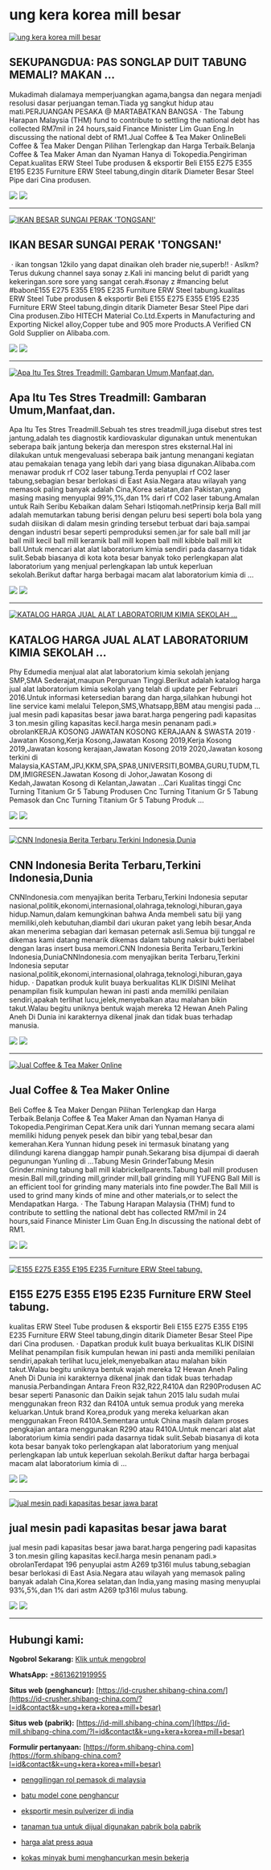 # ung kera korea mill besar

<a href="https://swt.shibang-china.com/?l=id&img&k=ung+kera+korea+mill+besar" target="_blank">![ung kera korea mill besar](http://static.shibang-china.com/all-800x300/19.jpg)</a>

## SEKUPANGDUA: PAS SONGLAP DUIT TABUNG MEMALI? MAKAN …
Mukadimah dialamaya memperjuangkan agama,bangsa dan negara menjadi resolusi dasar perjuangan teman.Tiada yg sangkut hidup atau mati.PERJUANGAN PESAKA @ MARTABATKAN BANGSA&nbsp;&#0183;&#32;The Tabung Harapan Malaysia (THM) fund to contribute to settling the national debt has collected RM7mil in 24 hours,said Finance Minister Lim Guan Eng.In discussing the national debt of RM1.Jual Coffee &amp; Tea Maker OnlineBeli Coffee &amp; Tea Maker Dengan Pilihan Terlengkap dan Harga Terbaik.Belanja Coffee &amp; Tea Maker Aman dan Nyaman Hanya di Tokopedia.Pengiriman Cepat.kualitas ERW Steel Tube produsen &amp; eksportir Beli E155 E275 E355 E195 E235 Furniture ERW Steel tabung,dingin ditarik Diameter Besar Steel Pipe dari Cina produsen.


<a href="https://whatsapp.shibangsoft.com/WhatsApp.php" target="_blank" title="WhatsApp">![](http://static.shibang-china.com/icon/whatsapp.png)</a> <a href="https://swt.shibang-china.com/?l=id&icon&k=ung+kera+korea+mill+besar" target="_blank">![](http://static.shibang-china.com/icon/chat-id.png)</a>

---

<a href="https://swt.shibang-china.com/?l=id&img&k=ung+kera+korea+mill+besar" target="_blank">![IKAN BESAR SUNGAI PERAK 'TONGSAN!'](http://static.shibang-china.com/all-800x300/728.jpg)</a>

## IKAN BESAR SUNGAI PERAK 'TONGSAN!'
&nbsp;&#0183;&#32;ikan tongsan 12kilo yang dapat dinaikan oleh brader nie,superb!!&nbsp;&#0183;&#32;Aslkm? Terus dukung channel saya sonay z.Kali ini mancing belut di paridt yang kekeringan.sore sore yang sangat cerah.#sonay z #mancing belut #babonE155 E275 E355 E195 E235 Furniture ERW Steel tabung.kualitas ERW Steel Tube produsen &amp; eksportir Beli E155 E275 E355 E195 E235 Furniture ERW Steel tabung,dingin ditarik Diameter Besar Steel Pipe dari Cina produsen.Zibo HITECH Material Co.Ltd.Experts in Manufacturing and Exporting Nickel alloy,Copper tube and 905 more Products.A Verified CN Gold Supplier on Alibaba.com.


<a href="https://whatsapp.shibangsoft.com/WhatsApp.php" target="_blank" title="WhatsApp">![](http://static.shibang-china.com/icon/whatsapp.png)</a> <a href="https://swt.shibang-china.com/?l=id&icon&k=ung+kera+korea+mill+besar" target="_blank">![](http://static.shibang-china.com/icon/chat-id.png)</a>

---

<a href="https://swt.shibang-china.com/?l=id&img&k=ung+kera+korea+mill+besar" target="_blank">![Apa Itu Tes Stres Treadmill: Gambaran Umum,Manfaat,dan.](http://static.shibang-china.com/all-800x300/1076.jpg)</a>

## Apa Itu Tes Stres Treadmill: Gambaran Umum,Manfaat,dan.
Apa Itu Tes Stres Treadmill.Sebuah tes stres treadmill,juga disebut stres test jantung,adalah tes diagnostik kardiovaskular digunakan untuk menentukan seberapa baik jantung bekerja dan merespon stres eksternal.Hal ini dilakukan untuk mengevaluasi seberapa baik jantung menangani kegiatan atau pemakaian tenaga yang lebih dari yang biasa digunakan.Alibaba.com menawar produk rf CO2 laser tabung.Terda penyuplai rf CO2 laser tabung,sebagian besar berlokasi di East Asia.Negara atau wilayah yang memasok paling banyak adalah Cina,Korea selatan,dan Pakistan,yang masing masing menyuplai 99%,1%,dan 1% dari rf CO2 laser tabung.Amalan untuk Raih Seribu Kebaikan dalam Sehari Istiqomah.netPrinsip kerja Ball mill adalah memutarkan tabung berisi dengan peluru besi seperti bola bola yang sudah diisikan di dalam mesin grinding tersebut terbuat dari baja.sampai dengan industri besar seperti pemproduksi semen.jar for sale ball mill jar ball mill kecil ball mill keramik ball mill kopen ball mill kibble ball mill kit ball.Untuk mencari alat alat laboratorium kimia sendiri pada dasarnya tidak sulit.Sebab biasanya di kota kota besar banyak toko perlengkapan alat laboratorium yang menjual perlengkapan lab untuk keperluan sekolah.Berikut daftar harga berbagai macam alat laboratorium kimia di …


<a href="https://whatsapp.shibangsoft.com/WhatsApp.php" target="_blank" title="WhatsApp">![](http://static.shibang-china.com/icon/whatsapp.png)</a> <a href="https://swt.shibang-china.com/?l=id&icon&k=ung+kera+korea+mill+besar" target="_blank">![](http://static.shibang-china.com/icon/chat-id.png)</a>

---

<a href="https://swt.shibang-china.com/?l=id&img&k=ung+kera+korea+mill+besar" target="_blank">![KATALOG HARGA JUAL ALAT LABORATORIUM KIMIA SEKOLAH …](http://static.shibang-china.com/all-800x300/910.jpg)</a>

## KATALOG HARGA JUAL ALAT LABORATORIUM KIMIA SEKOLAH …
Phy Edumedia menjual alat alat laboratorium kimia sekolah jenjang SMP,SMA Sederajat,maupun Perguruan Tinggi.Berikut adalah katalog harga jual alat laboratorium kimia sekolah yang telah di update per Februari 2016.Untuk informasi ketersedian barang dan harga,silahkan hubungi hot line service kami melalui Telepon,SMS,Whatsapp,BBM atau mengisi pada …jual mesin padi kapasitas besar jawa barat.harga pengering padi kapasitas 3 ton.mesin giling kapasitas kecil.harga mesin penanam padi.&#187; obrolanKERJA KOSONG JAWATAN KOSONG KERAJAAN &amp; SWASTA 2019&nbsp;&#0183;&#32;Jawatan Kosong,Kerja Kosong,Jawatan Kosong 2019,Kerja Kosong 2019,Jawatan kosong kerajaan,Jawatan Kosong 2019 2020,Jawatan kosong terkini di Malaysia,KASTAM,JPJ,KKM,SPA,SPA8,UNIVERSITI,BOMBA,GURU,TUDM,TLDM,IMIGRESEN.Jawatan Kosong di Johor,Jawatan Kosong di Kedah,Jawatan Kosong di Kelantan,Jawatan …Cari Kualitas tinggi Cnc Turning Titanium Gr 5 Tabung Produsen Cnc Turning Titanium Gr 5 Tabung Pemasok dan Cnc Turning Titanium Gr 5 Tabung Produk …


<a href="https://whatsapp.shibangsoft.com/WhatsApp.php" target="_blank" title="WhatsApp">![](http://static.shibang-china.com/icon/whatsapp.png)</a> <a href="https://swt.shibang-china.com/?l=id&icon&k=ung+kera+korea+mill+besar" target="_blank">![](http://static.shibang-china.com/icon/chat-id.png)</a>

---

<a href="https://swt.shibang-china.com/?l=id&img&k=ung+kera+korea+mill+besar" target="_blank">![CNN Indonesia Berita Terbaru,Terkini Indonesia,Dunia](http://static.shibang-china.com/all-800x300/96.jpg)</a>

## CNN Indonesia Berita Terbaru,Terkini Indonesia,Dunia
CNNIndonesia.com menyajikan berita Terbaru,Terkini Indonesia seputar nasional,politik,ekonomi,internasional,olahraga,teknologi,hiburan,gaya hidup.Namun,dalam kemungkinan bahwa Anda membeli satu biji yang memiliki,oleh kebutuhan,diambil dari ukuran paket yang lebih besar,Anda akan menerima sebagian dari kemasan peternak asli.Semua biji tunggal re dikemas kami datang menarik dikemas dalam tabung naksir bukti berlabel dengan laras insert busa memori.CNN Indonesia Berita Terbaru,Terkini Indonesia,DuniaCNNIndonesia.com menyajikan berita Terbaru,Terkini Indonesia seputar nasional,politik,ekonomi,internasional,olahraga,teknologi,hiburan,gaya hidup.&nbsp;&#0183;&#32;Dapatkan produk kulit buaya berkualitas KLIK DISINI Melihat penampilan fisik kumpulan hewan ini pasti anda memiliki penilaian sendiri,apakah terlihat lucu,jelek,menyebalkan atau malahan bikin takut.Walau begitu uniknya bentuk wajah mereka 12 Hewan Aneh Paling Aneh Di Dunia ini karakternya dikenal jinak dan tidak buas terhadap manusia.


<a href="https://whatsapp.shibangsoft.com/WhatsApp.php" target="_blank" title="WhatsApp">![](http://static.shibang-china.com/icon/whatsapp.png)</a> <a href="https://swt.shibang-china.com/?l=id&icon&k=ung+kera+korea+mill+besar" target="_blank">![](http://static.shibang-china.com/icon/chat-id.png)</a>

---

<a href="https://swt.shibang-china.com/?l=id&img&k=ung+kera+korea+mill+besar" target="_blank">![Jual Coffee &amp; Tea Maker Online](http://static.shibang-china.com/all-800x300/1307.jpg)</a>

## Jual Coffee &amp; Tea Maker Online
Beli Coffee &amp; Tea Maker Dengan Pilihan Terlengkap dan Harga Terbaik.Belanja Coffee &amp; Tea Maker Aman dan Nyaman Hanya di Tokopedia.Pengiriman Cepat.Kera unik dari Yunnan memang secara alami memiliki hidung penyek pesek dan bibir yang tebal,besar dan kemerahan.Kera Yunnan hidung pesek ini termasuk binatang yang dilindungi karena dianggap hampir punah.Sekarang bisa dijumpai di daerah pegunungan Yunling di …Tabung Mesin GrinderTabung Mesin Grinder.mining tabung ball mill klabrickellparents.Tabung ball mill produsen mesin.Ball mill,grinding mill,grinder mill,ball grinding mill YUFENG Ball Mill is an efficient tool for grinding many materials into fine powder.The Ball Mill is used to grind many kinds of mine and other materials,or to select the Mendapatkan Harga.&nbsp;&#0183;&#32;The Tabung Harapan Malaysia (THM) fund to contribute to settling the national debt has collected RM7mil in 24 hours,said Finance Minister Lim Guan Eng.In discussing the national debt of RM1.


<a href="https://whatsapp.shibangsoft.com/WhatsApp.php" target="_blank" title="WhatsApp">![](http://static.shibang-china.com/icon/whatsapp.png)</a> <a href="https://swt.shibang-china.com/?l=id&icon&k=ung+kera+korea+mill+besar" target="_blank">![](http://static.shibang-china.com/icon/chat-id.png)</a>

---

<a href="https://swt.shibang-china.com/?l=id&img&k=ung+kera+korea+mill+besar" target="_blank">![E155 E275 E355 E195 E235 Furniture ERW Steel tabung.](http://static.shibang-china.com/all-800x300/868.jpg)</a>

## E155 E275 E355 E195 E235 Furniture ERW Steel tabung.
kualitas ERW Steel Tube produsen &amp; eksportir Beli E155 E275 E355 E195 E235 Furniture ERW Steel tabung,dingin ditarik Diameter Besar Steel Pipe dari Cina produsen.&nbsp;&#0183;&#32;Dapatkan produk kulit buaya berkualitas KLIK DISINI Melihat penampilan fisik kumpulan hewan ini pasti anda memiliki penilaian sendiri,apakah terlihat lucu,jelek,menyebalkan atau malahan bikin takut.Walau begitu uniknya bentuk wajah mereka 12 Hewan Aneh Paling Aneh Di Dunia ini karakternya dikenal jinak dan tidak buas terhadap manusia.Perbandingan Antara Freon R32,R22,R410A dan R290Produsen AC besar seperti Panasonic dan Daikin sejak tahun 2015 lalu sudah mulai menggunakan freon R32 dan R410A untuk semua produk yang mereka keluarkan.Untuk brand Korea,produk yang mereka keluarkan akan menggunakan Freon R410A.Sementara untuk China masih dalam proses pengkajian antara menggunakan R290 atau R410A.Untuk mencari alat alat laboratorium kimia sendiri pada dasarnya tidak sulit.Sebab biasanya di kota kota besar banyak toko perlengkapan alat laboratorium yang menjual perlengkapan lab untuk keperluan sekolah.Berikut daftar harga berbagai macam alat laboratorium kimia di …


<a href="https://whatsapp.shibangsoft.com/WhatsApp.php" target="_blank" title="WhatsApp">![](http://static.shibang-china.com/icon/whatsapp.png)</a> <a href="https://swt.shibang-china.com/?l=id&icon&k=ung+kera+korea+mill+besar" target="_blank">![](http://static.shibang-china.com/icon/chat-id.png)</a>

---

<a href="https://swt.shibang-china.com/?l=id&img&k=ung+kera+korea+mill+besar" target="_blank">![jual mesin padi kapasitas besar jawa barat](http://static.shibang-china.com/all-800x300/1433.jpg)</a>

## jual mesin padi kapasitas besar jawa barat
jual mesin padi kapasitas besar jawa barat.harga pengering padi kapasitas 3 ton.mesin giling kapasitas kecil.harga mesin penanam padi.&#187; obrolanTerdapat 196 penyuplai astm A269 tp316l mulus tabung,sebagian besar berlokasi di East Asia.Negara atau wilayah yang memasok paling banyak adalah Cina,Korea selatan,dan India,yang masing masing menyuplai 93%,5%,dan 1% dari astm A269 tp316l mulus tabung.

<a href="https://whatsapp.shibangsoft.com/WhatsApp.php" target="_blank" title="WhatsApp">![](http://static.shibang-china.com/icon/whatsapp.png)</a> <a href="https://swt.shibang-china.com/?l=id&icon&k=ung+kera+korea+mill+besar" target="_blank">![](http://static.shibang-china.com/icon/chat-id.png)</a>

---
## Hubungi kami:

**Ngobrol Sekarang:** [Klik untuk mengobrol](https://swt.shibang-china.com?l=id&contact&k=ung+kera+korea+mill+besar)

**WhatsApp:**  [+8613621919955](https://whatsapp.shibangsoft.com/WhatsApp.php)

**Situs web (penghancur):** [https://id-crusher.shibang-china.com/](https://id-crusher.shibang-china.com/?l=id&contact&k=ung+kera+korea+mill+besar)

**Situs web (pabrik):** [https://id-mill.shibang-china.com/](https://id-mill.shibang-china.com/?l=id&contact&k=ung+kera+korea+mill+besar)

**Formulir pertanyaan:** [https://form.shibang-china.com](https://form.shibang-china.com?l=id&contact&k=ung+kera+korea+mill+besar)

* [penggilingan rol pemasok di malaysia](../43/penggilingan%20rol%20pemasok%20di%20malaysia.md)

* [batu model cone penghancur](../47/batu%20model%20cone%20penghancur.md)

* [eksportir mesin pulverizer di india](../46/eksportir%20mesin%20pulverizer%20di%20india.md)

* [tanaman tua untuk dijual digunakan pabrik bola pabrik](../47/tanaman%20tua%20untuk%20dijual%20digunakan%20pabrik%20bola%20pabrik.md)

* [harga alat press aqua](../44/harga%20alat%20press%20aqua.md)

* [kokas minyak bumi menghancurkan mesin bekerja](../45/kokas%20minyak%20bumi%20menghancurkan%20mesin%20bekerja.md)